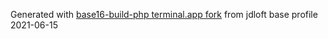 Generated with [base16-build-php terminal.app fork](https://github.com/vbwx/base16-builder-php) from jdloft base profile 2021-06-15

